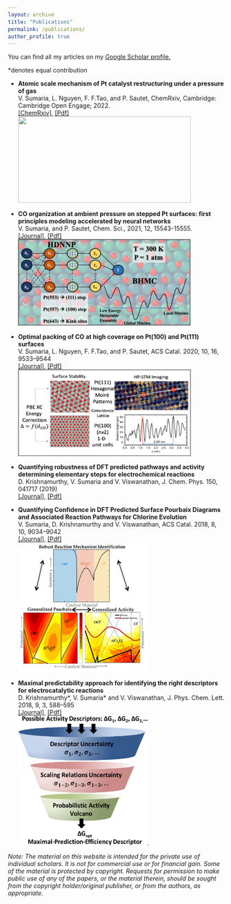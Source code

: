 ```yaml
---
layout: archive
title: "Publications"
permalink: /publications/
author_profile: true
---
```


You can find all my articles on my <u><a href="https://scholar.google.com/citations?user=NSCtmXwAAAAJ&hl=en"> Google Scholar profile</a>.</u>


*denotes equal contribution

- **Atomic scale mechanism of Pt catalyst restructuring under a pressure of gas**  
  V. Sumaria, L. Nguyen, F. F.Tao, and P. Sautet, ChemRxiv, Cambridge: Cambridge Open Engage; 2022.  
  [[ChemRxiv]](https://chemrxiv.org/engage/chemrxiv/article-details/62e88332ab60502e19ef22d0), [[Pdf]](/files/Pt_island_CO_JACS_review_nomarking.pdf)  
  <img src="/files/TOC_pt_recon.png" width="400" height="200">

- **CO organization at ambient pressure on stepped Pt surfaces: first principles modeling accelerated by neural networks**  
  V. Sumaria, and P. Sautet, Chem. Sci., 2021, 12, 15543-15555.  
  [[Journal]](https://pubs.rsc.org/en/content/articlehtml/2021/sc/d1sc03827c), [[Pdf]](/files/RSC_2021.pdf)  
  <img src="/files/RSC_2021_TOC.jpg" width="400" height="200">

- **Optimal packing of CO at high coverage on Pt(100) and Pt(111) surfaces**  
  V. Sumaria, L. Nguyen, F. F.Tao, and P. Sautet, ACS Catal. 2020, 10, 16, 9533–9544  
  [[Journal]](https://pubs.acs.org/doi/abs/10.1021/acscatal.0c01971), [[Pdf]](/files/acscatal_2020.pdf)  
  <img src="/files/acs_2020_toc.png" width="400" height="200">
  
- **Quantifying robustness of DFT predicted pathways and activity determining elementary steps for electrochemical reactions**  
  D. Krishnamurthy, V. Sumaria and V. Viswanathan, J. Chem. Phys. 150, 041717 (2019)  
  [[Journal]](https://aip.scitation.org/doi/abs/10.1063/1.5056167), [[Pdf]](/files/jcp_2019.pdf)  
  
- **Quantifying Confidence in DFT Predicted Surface Pourbaix Diagrams and Associated Reaction Pathways for Chlorine Evolution**  
  V. Sumaria, D. Krishnamurthy and V. Viswanathan, ACS Catal. 2018, 8, 10, 9034–9042  
  [[Journal]](https://pubs.acs.org/doi/10.1021/acscatal.8b01432), [[Pdf]](/files/ClER_arXiv.pdf)  
  <img src="/files/ClER_TOC.png" width="300" height="300"> 

- **Maximal predictability approach for identifying the right descriptors for electrocatalytic reactions**  
  D. Krishnamurthy*, V. Sumaria* and V. Viswanathan, J. Phys. Chem. Lett. 2018, 9, 3, 588–595     
  [[Journal]](https://pubs.acs.org/doi/10.1021/acs.jpclett.7b02895), [[Pdf]](/files/JPCL_Paper.pdf)  
  <img src="/files/UQ_JPCL_TOC.png" width="300" height="300">.  
  
*Note: The material on this website is intended for the private use of individual scholars. It is not for commercial use or for financial gain. Some of the material is protected by copyright. Requests for permission to make public use of any of the papers, or the material therein, should be sought from the copyright holder/original publisher, or from the authors, as appropriate.*
  
  

